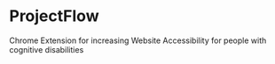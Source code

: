 # ProjectFlow
Chrome Extension for increasing Website Accessibility for people with cognitive disabilities
